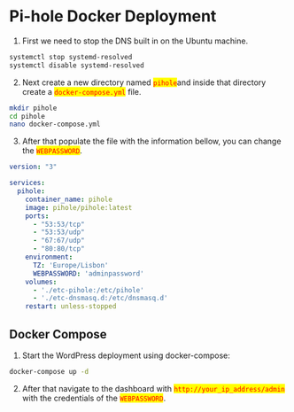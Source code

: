 # Pi-hole Docker Deployment

1. First we need to stop the DNS built in on the Ubuntu machine.

```bash
systemctl stop systemd-resolved
systemctl disable systemd-resolved
```

2. Next create a new directory named <mark style="color:red;">`pihole`</mark>and inside that directory create a <mark style="color:red;">`docker-compose.yml`</mark> file.

```bash
mkdir pihole
cd pihole
nano docker-compose.yml
```

3. After that populate the file with the information bellow, you can change the <mark style="color:red;">`WEBPASSWORD`</mark>.

```yaml
version: "3"

services:
  pihole:
    container_name: pihole
    image: pihole/pihole:latest
    ports:
      - "53:53/tcp"
      - "53:53/udp"
      - "67:67/udp"
      - "80:80/tcp"
    environment:
      TZ: 'Europe/Lisbon'
      WEBPASSWORD: 'adminpassword'
    volumes:
      - './etc-pihole:/etc/pihole'
      - './etc-dnsmasq.d:/etc/dnsmasq.d'
    restart: unless-stopped
```

## Docker Compose

1. Start the WordPress deployment using docker-compose:

```bash
docker-compose up -d
```

2. After that navigate to the dashboard with <mark style="color:red;">`http://your_ip_address/admin`</mark> with the credentials of the <mark style="color:red;">`WEBPASSWORD`</mark>.
